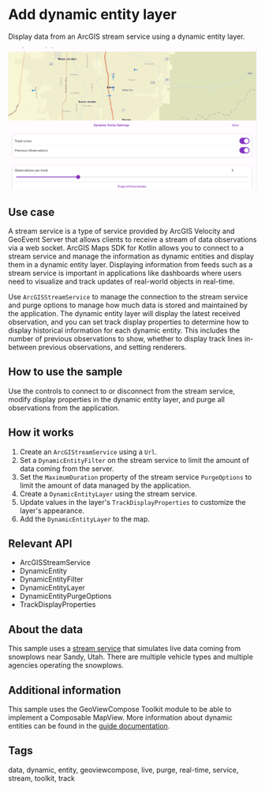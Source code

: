 # Add dynamic entity layer

Display data from an ArcGIS stream service using a dynamic entity layer.

![Image of add dynamic entity layer](add-dynamic-entity-layer.png)

## Use case

A stream service is a type of service provided by ArcGIS Velocity and GeoEvent Server that allows clients to receive a stream of data observations via a web socket. ArcGIS Maps SDK for Kotlin allows you to connect to a stream service and manage the information as dynamic entities and display them in a dynamic entity layer. Displaying information from feeds such as a stream service is important in applications like dashboards where users need to visualize and track updates of real-world objects in real-time.

Use `ArcGISStreamService` to manage the connection to the stream service and purge options to manage how much data is stored and maintained by the application. The dynamic entity layer will display the latest received observation, and you can set track display properties to determine how to display historical information for each dynamic entity. This includes the number of previous observations to show, whether to display track lines in-between previous observations, and setting renderers.

## How to use the sample

Use the controls to connect to or disconnect from the stream service, modify display properties in the dynamic entity layer, and purge all observations from the application.

## How it works

1. Create an `ArcGIStreamService` using a `Url`.
2. Set a `DynamicEntityFilter` on the stream service to limit the amount of data coming from the server.
3. Set the `MaximumDuration` property of the stream service `PurgeOptions` to limit the amount of data managed by the application.
4. Create a `DynamicEntityLayer` using the stream service.
5. Update values in the layer's `TrackDisplayProperties` to customize the layer's appearance.
6. Add the `DynamicEntityLayer` to the map.

## Relevant API

* ArcGISStreamService
* DynamicEntity
* DynamicEntityFilter
* DynamicEntityLayer
* DynamicEntityPurgeOptions
* TrackDisplayProperties

## About the data

This sample uses a [stream service](https://realtimegis2016.esri.com:6443/arcgis/rest/services/SandyVehicles/StreamServer) that simulates live data coming from snowplows near Sandy, Utah. There are multiple vehicle types and multiple agencies operating the snowplows.

## Additional information

This sample uses the GeoViewCompose Toolkit module to be able to implement a Composable MapView.
More information about dynamic entities can be found in the [guide documentation](https://developers.arcgis.com/kotlin/real-time/work-with-dynamic-entities/).

## Tags

data, dynamic, entity, geoviewcompose, live, purge, real-time, service, stream, toolkit, track
